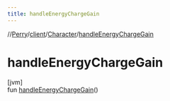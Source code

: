 ```yaml
---
title: handleEnergyChargeGain
---
```

//[Perry](../../../index.html)/[client](../index.html)/[Character](index.html)/[handleEnergyChargeGain](handle-energy-charge-gain.html)



# handleEnergyChargeGain



[jvm]\
fun [handleEnergyChargeGain](handle-energy-charge-gain.html)()




